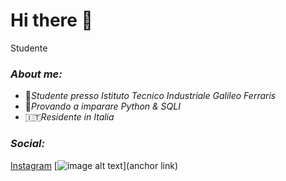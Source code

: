 # Hi there 👋
Studente
### _About me:_ 
* 🏫_Studente presso Istituto Tecnico Industriale Galileo Ferraris_
* 🐍_Provando a imparare Python & SQLI_
* 🇮🇹_Residente in Italia_

### _Social:_
[Instagram](https://instagram.com/katz.py/)
[![image alt text](https://i.ibb.co/D1Bbb7v/Untitled.png)](anchor link)

